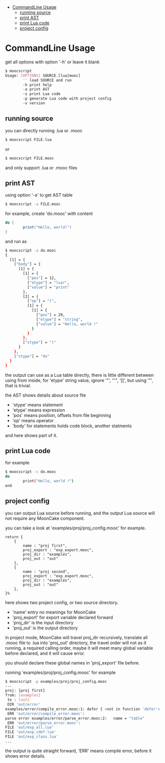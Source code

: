 
- [CommandLine Usage](#commandline-usage)
  - [running source](#running-source)
  - [print AST](#print-ast)
  - [print Lua code](#print-lua-code)
  - [project config](#project-config)
  
# CommandLine Usage

get all options with option '-h' or leave it blank

```sh
$ moocscript
Usage: [OPTIONS] SOURCE.[lua|mooc]
        '' load SOURCE and run
        -h print help
        -a print AST
        -s print Lua code
        -p generate Lua code with project config
        -v version
```

## running source

you can directly running .lua or .mooc

```sh
$ moocscript FILE.lua
```

or

```sh
$ moocscript FILE.mooc
```

and only support .lua or .mooc files

## print AST

using option '-a' to get AST table

```sh
$ moocscript -a FILE.mooc
```

for example, create 'do.mooc' with content

```lua
do {
        print("Hello, world!")
}
```

and run as

```sh
$ moocscript -a do.mooc
{
  [1] = {
    ["body"] = {
      [1] = {
        [1] = {
          ["pos"] = 12,
          ["etype"] = "lvar",
          ["value"] = "print"
        },
        [2] = {
          ["op"] = "(",
          [1] = {
            [1] = {
              ["pos"] = 29,
              ["etype"] = "string",
              ["value"] = "Hello, world !"
            }
          }
        },
        ["stype"] = "("
      }
    },
    ["stype"] = "do"
  }
}
```

the output can use as a Lua table directly, there is little different between using from inside, for 'etype' string value, ignore '"', "'", '[[', but using '"', that is trivial.

the AST shows details about source file

- 'stype' means statement
- 'etype' means expression
- 'pos' means position, offsets from file beginning
- 'op' means operator
- 'body' for statements holds code block, another statments

and here shows part of it.

## print Lua code

for example

```sh
$ moocscript -s do.mooc
do
        print("Hello, world !")
end
```

## project config

you can output Lua source before running, and the output Lua source will not require any MoonCake component.

you can take a look at 'examples/proj/proj_config.mooc' for example.

```
return {
    {
        name : "proj first",
        proj_export : "exp_export.mooc",
        proj_dir : "examples",
        proj_out : "out"
    },
    {
        name : "proj second",
        proj_export : "exp_export.mooc",
        proj_dir : "examples",
        proj_out : "out"
    },
}%
```

here shows two project config, or two source directory.

- 'name' entry no meanings for MoonCake
- 'proj_export' for export variable declared forward
- 'proj_dir' is the input directory
- 'proj_out' is the output directory

in project mode, MoonCake will travel proj_dir recursively, translate all .mooc file to .lua into 'proj_out' directory, the travel order will not as it running, a required calling order,
maybe it will meet many global variable before declared, and it will cause error.

you should declare these global names in 'proj_export' file before.

running 'examples/proj/proj_config.mooc' for example

```sh
$ moocscript -p examples/proj/proj_config.mooc
---
proj: [proj first]
from: [examples]
 to : [out]
 DIR 'out/error'
examples/error/compile_error.mooc:1: defer { <not in function 'defer'>
 ERR 'out/error/compile_error.mooc':
parse error examples/error/parse_error.mooc:2:   name = "table"
 ERR 'out/error/parse_error.mooc':
FILE 'out/exp_all.lua'
FILE 'out/exp_cdef.lua'
FILE 'out/exp_class.lua'
...
```

the output is quite straight forward, 'ERR' means compile error, before it shows error details.

